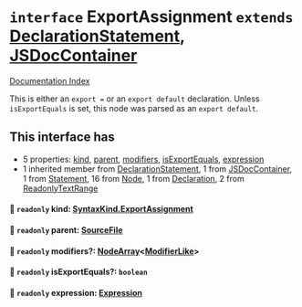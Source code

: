 # `interface` ExportAssignment `extends` [DeclarationStatement](../interface.DeclarationStatement/README.md), [JSDocContainer](../interface.JSDocContainer/README.md)

[Documentation Index](../README.md)

This is either an `export =` or an `export default` declaration.
Unless `isExportEquals` is set, this node was parsed as an `export default`.

## This interface has

- 5 properties:
[kind](#-readonly-kind-syntaxkindexportassignment),
[parent](#-readonly-parent-sourcefile),
[modifiers](#-readonly-modifiers-nodearraymodifierlike),
[isExportEquals](#-readonly-isexportequals-boolean),
[expression](#-readonly-expression-expression)
- 1 inherited member from [DeclarationStatement](../interface.DeclarationStatement/README.md), 1 from [JSDocContainer](../interface.JSDocContainer/README.md), 1 from [Statement](../interface.Statement/README.md), 16 from [Node](../interface.Node/README.md), 1 from [Declaration](../interface.Declaration/README.md), 2 from [ReadonlyTextRange](../interface.ReadonlyTextRange/README.md)


#### 📄 `readonly` kind: [SyntaxKind.ExportAssignment](../enum.SyntaxKind/README.md#exportassignment--278)



#### 📄 `readonly` parent: [SourceFile](../interface.SourceFile/README.md)



#### 📄 `readonly` modifiers?: [NodeArray](../interface.NodeArray/README.md)\<[ModifierLike](../type.ModifierLike/README.md)>



#### 📄 `readonly` isExportEquals?: `boolean`



#### 📄 `readonly` expression: [Expression](../interface.Expression/README.md)



